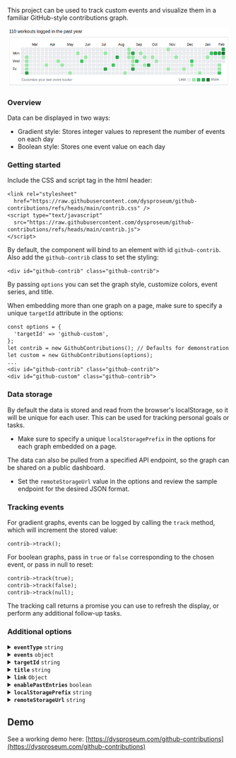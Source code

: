 This project can be used to track custom events and visualize them in a familiar GitHub-style contributions graph.

<p align="center">
  <img src="assets/github-contributions.png" />
</p>

### Overview

Data can be displayed in two ways:

* Gradient style: Stores integer values to represent the number of events on each day
* Boolean style: Stores one event value on each day

### Getting started

Include the CSS and script tag in the html header:

````
<link rel="stylesheet"
  href="https://raw.githubusercontent.com/dysproseum/github-contributions/refs/heads/main/contrib.css" />
<script type="text/javascript"
  src="https://raw.githubusercontent.com/dysproseum/github-contributions/refs/heads/main/contrib.js">
</script>
````

By default, the component will bind to an element with id `github-contrib`. Also add the `github-contrib` class to set the styling:

````
<div id="github-contrib" class="github-contrib">
````

By passing `options` you can set the graph style, customize colors, event series, and title.

When embedding more than one graph on a page, make sure to specify a unique `targetId` attribute in the options:

````
const options = {
  'targetId' => 'github-custom',
};
let contrib = new GithubContributions(); // Defaults for demonstration
let custom = new GithubContributions(options);
...
<div id="github-contrib" class="github-contrib">
<div id="github-custom" class="github-contrib">
````

### Data storage

By default the data is stored and read from the browser's localStorage, so it will be unique for each user. This can be used for tracking personal goals or tasks.

* Make sure to specify a unique `localStoragePrefix` in the options for each graph embedded on a page.

The data can also be pulled from a specified API endpoint, so the graph can be shared on a public dashboard.

* Set the `remoteStorageUrl` value in the options and review the sample endpoint for the desired JSON format.

### Tracking events

For gradient graphs, events can be logged by calling the `track` method, which will increment the stored value:

````
contrib->track();
````

For boolean graphs, pass in `true` or `false` corresponding to the chosen event, or pass in null to reset:

````
contrib->track(true);
contrib->track(false);
contrib->track(null);
````


The tracking call returns a promise you can use to refresh the display, or perform any additional follow-up tasks.

### Additional options

<details>
  <summary>
    <code><b>eventType</b></code> <code>string</code>
  </summary>

  Possible values: `"boolean"` (default) or `"gradient"`

  Specifies the graph type and expected data format. Boolean graphs deal with `true` or `false` values, while gradient graphs use integers.

</details>

<details>
  <summary>
    <code><b>events</b></code> <code>object</code>
  </summary>

For boolean graphs, the label for each corresponding event can be set along with an HTML or RGB hex color code.

````
events: {
  'good': {
    label: 'Yes',
    color: 'lightsteelblue',
    value: true,
  },
  'bad': {
    label: 'No',
    color: '#60ff0a',
    value: false,
  },
}
````

</details>

<details>
  <summary>
    <code><b>targetId</b></code> <code>string</code>
  </summary>

Specify the target ID in the DOM to which the component will be bound.

Required when embedding more than one graph on a page.

</details>

<details>
  <summary>
    <code><b>title</b></code> <code>string</code>
  </summary>

  Example: `"% events logged in the past year"`

  The `%` character will be replaced with the total count of events.

</details>

<details>
  <summary>
    <code><b>link</b></code> <code>Object</code>
  </summary>

  Override the "Learn more" link with an object in the following format; the `target` parameter is optional: 

  ````
  {
    url: "https://www.google.com/",
    title: "Google",
    target: "_blank",
  }
  ````

</details>

<details>
  <summary>
    <code><b>enablePastEntries</b></code> <code>boolean</code>
  </summary>

Possible values: `true` or `false`

By default, events can only be tracked to the current day. However, if the `enablePastEntries` option is set, previous dates can be selected to update.

</details>

<details>
  <summary>
    <code><b>localStoragePrefix</b></code> <code>string</code>
  </summary>

Specifies a string to prepend to date keys. Use a different value for each graph.

Examples: `data-`, `graph1-`, `graph2-`

</details>

<details>
  <summary>
    <code><b>remoteStorageUrl</b></code> <code>string</code>
  </summary>

Specifies the graph will load data from a URL instead of localStorage. The endpoint must return a JSON response with a `data` object containing `YYYY-MM-DD` formatted dates as keys and values corresponding to the graph type.

Example:

````
{
    "data": {
        "2025-02-12": true,
        "2025-02-10": false,
        "2025-02-09": true,
...
}
````

</details>

## Demo

See a working demo here: [https://dysproseum.com/github-contributions](https://dysproseum.com/github-contributions)
